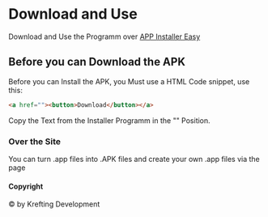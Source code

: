 # Download and Use

Download and Use the Programm over [APP Installer Easy](https://appinstallereasy.netlify.app)

## Before you can Download the APK

Before you can Install the APK, you Must use a HTML Code snippet, use this:

```html
<a href=""><button>Download</button></a>
```

Copy the Text from the Installer Programm in the "" Position.

### Over the Site

You can turn .app files into .APK files and create your own .app files via the page

#### Copyright

© by Krefting Development